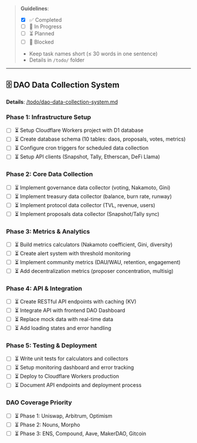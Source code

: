 > **Guidelines**:
>
> - [x] ✅ Completed
> - [ ] 🔄 In Progress
> - [ ] ⏳ Planned
> - [ ] 🛑 Blocked
> - Keep task names short (≤ 30 words in one sentence)
> - Details in `/todo/` folder

---

## 🗄️ DAO Data Collection System
**Details**: [/todo/dao-data-collection-system.md](/todo/dao-data-collection-system.md)

### Phase 1: Infrastructure Setup
- [ ] ⏳ Setup Cloudflare Workers project with D1 database
- [ ] ⏳ Create database schema (10 tables: daos, proposals, votes, metrics)
- [ ] ⏳ Configure cron triggers for scheduled data collection
- [ ] ⏳ Setup API clients (Snapshot, Tally, Etherscan, DeFi Llama)

### Phase 2: Core Data Collection
- [ ] ⏳ Implement governance data collector (voting, Nakamoto, Gini)
- [ ] ⏳ Implement treasury data collector (balance, burn rate, runway)
- [ ] ⏳ Implement protocol data collector (TVL, revenue, users)
- [ ] ⏳ Implement proposals data collector (Snapshot/Tally sync)

### Phase 3: Metrics & Analytics
- [ ] ⏳ Build metrics calculators (Nakamoto coefficient, Gini, diversity)
- [ ] ⏳ Create alert system with threshold monitoring
- [ ] ⏳ Implement community metrics (DAU/WAU, retention, engagement)
- [ ] ⏳ Add decentralization metrics (proposer concentration, multisig)

### Phase 4: API & Integration
- [ ] ⏳ Create RESTful API endpoints with caching (KV)
- [ ] ⏳ Integrate API with frontend DAO Dashboard
- [ ] ⏳ Replace mock data with real-time data
- [ ] ⏳ Add loading states and error handling

### Phase 5: Testing & Deployment
- [ ] ⏳ Write unit tests for calculators and collectors
- [ ] ⏳ Setup monitoring dashboard and error tracking
- [ ] ⏳ Deploy to Cloudflare Workers production
- [ ] ⏳ Document API endpoints and deployment process

### DAO Coverage Priority
- [ ] ⏳ Phase 1: Uniswap, Arbitrum, Optimism
- [ ] ⏳ Phase 2: Nouns, Morpho
- [ ] ⏳ Phase 3: ENS, Compound, Aave, MakerDAO, Gitcoin

